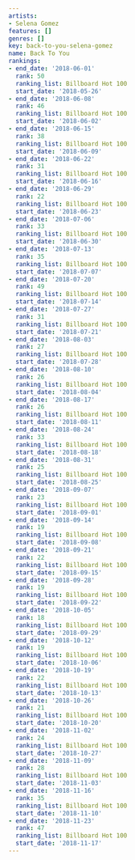 ```yaml
---
artists:
- Selena Gomez
features: []
genres: []
key: back-to-you-selena-gomez
name: Back To You
rankings:
- end_date: '2018-06-01'
  rank: 50
  ranking_list: Billboard Hot 100
  start_date: '2018-05-26'
- end_date: '2018-06-08'
  rank: 46
  ranking_list: Billboard Hot 100
  start_date: '2018-06-02'
- end_date: '2018-06-15'
  rank: 38
  ranking_list: Billboard Hot 100
  start_date: '2018-06-09'
- end_date: '2018-06-22'
  rank: 31
  ranking_list: Billboard Hot 100
  start_date: '2018-06-16'
- end_date: '2018-06-29'
  rank: 22
  ranking_list: Billboard Hot 100
  start_date: '2018-06-23'
- end_date: '2018-07-06'
  rank: 33
  ranking_list: Billboard Hot 100
  start_date: '2018-06-30'
- end_date: '2018-07-13'
  rank: 35
  ranking_list: Billboard Hot 100
  start_date: '2018-07-07'
- end_date: '2018-07-20'
  rank: 49
  ranking_list: Billboard Hot 100
  start_date: '2018-07-14'
- end_date: '2018-07-27'
  rank: 31
  ranking_list: Billboard Hot 100
  start_date: '2018-07-21'
- end_date: '2018-08-03'
  rank: 27
  ranking_list: Billboard Hot 100
  start_date: '2018-07-28'
- end_date: '2018-08-10'
  rank: 26
  ranking_list: Billboard Hot 100
  start_date: '2018-08-04'
- end_date: '2018-08-17'
  rank: 26
  ranking_list: Billboard Hot 100
  start_date: '2018-08-11'
- end_date: '2018-08-24'
  rank: 33
  ranking_list: Billboard Hot 100
  start_date: '2018-08-18'
- end_date: '2018-08-31'
  rank: 25
  ranking_list: Billboard Hot 100
  start_date: '2018-08-25'
- end_date: '2018-09-07'
  rank: 23
  ranking_list: Billboard Hot 100
  start_date: '2018-09-01'
- end_date: '2018-09-14'
  rank: 19
  ranking_list: Billboard Hot 100
  start_date: '2018-09-08'
- end_date: '2018-09-21'
  rank: 22
  ranking_list: Billboard Hot 100
  start_date: '2018-09-15'
- end_date: '2018-09-28'
  rank: 19
  ranking_list: Billboard Hot 100
  start_date: '2018-09-22'
- end_date: '2018-10-05'
  rank: 18
  ranking_list: Billboard Hot 100
  start_date: '2018-09-29'
- end_date: '2018-10-12'
  rank: 19
  ranking_list: Billboard Hot 100
  start_date: '2018-10-06'
- end_date: '2018-10-19'
  rank: 22
  ranking_list: Billboard Hot 100
  start_date: '2018-10-13'
- end_date: '2018-10-26'
  rank: 21
  ranking_list: Billboard Hot 100
  start_date: '2018-10-20'
- end_date: '2018-11-02'
  rank: 24
  ranking_list: Billboard Hot 100
  start_date: '2018-10-27'
- end_date: '2018-11-09'
  rank: 28
  ranking_list: Billboard Hot 100
  start_date: '2018-11-03'
- end_date: '2018-11-16'
  rank: 35
  ranking_list: Billboard Hot 100
  start_date: '2018-11-10'
- end_date: '2018-11-23'
  rank: 47
  ranking_list: Billboard Hot 100
  start_date: '2018-11-17'
---
```


